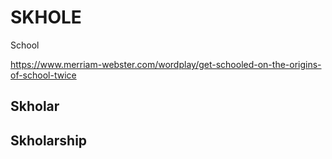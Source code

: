 # SKHOLE

School

<https://www.merriam-webster.com/wordplay/get-schooled-on-the-origins-of-school-twice>

## Skholar

## Skholarship